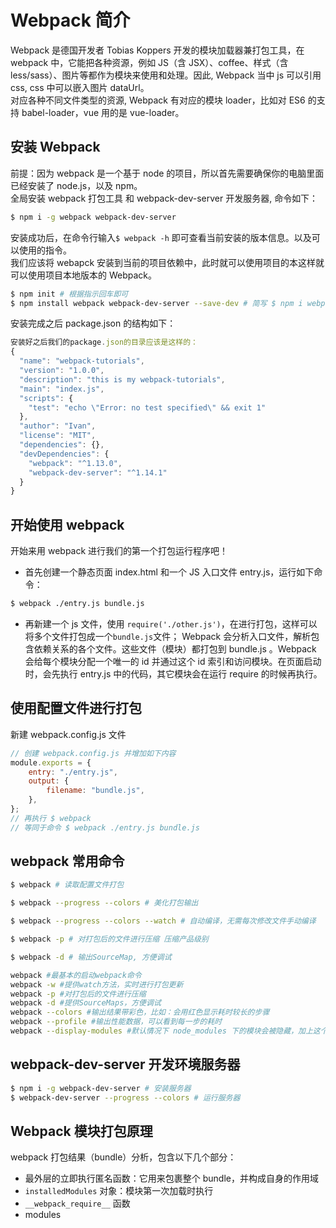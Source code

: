 # Webpack 简介

Webpack 是德国开发者 Tobias Koppers 开发的模块加载器兼打包工具，在 webpack 中，它能把各种资源，例如 JS（含 JSX）、coffee、样式（含 less/sass）、图片等都作为模块来使用和处理。因此, Webpack 当中 js 可以引用 css, css 中可以嵌入图片 dataUrl。  
对应各种不同文件类型的资源, Webpack 有对应的模块 loader，比如对 ES6 的支持 babel-loader，vue 用的是 vue-loader。

## 安装 Webpack

前提：因为 webpack 是一个基于 node 的项目，所以首先需要确保你的电脑里面已经安装了 node.js，以及 npm。  
全局安装 webpack 打包工具 和 webpack-dev-server 开发服务器, 命令如下：

```bash
$ npm i -g webpack webpack-dev-server
```

安装成功后，在命令行输入`$ webpack -h` 即可查看当前安装的版本信息。以及可以使用的指令。  
我们应该将 webapck 安装到当前的项目依赖中，此时就可以使用项目的本这样就可以使用项目本地版本的 Webpack。

```sh
$ npm init # 根据指示回车即可
$ npm install webpack webpack-dev-server --save-dev # 简写 $ npm i webpack webpack-dev-server -D
```

安装完成之后 package.json 的结构如下：

```javascript
安装好之后我们的package.json的目录应该是这样的：
{
  "name": "webpack-tutorials",
  "version": "1.0.0",
  "description": "this is my webpack-tutorials",
  "main": "index.js",
  "scripts": {
    "test": "echo \"Error: no test specified\" && exit 1"
  },
  "author": "Ivan",
  "license": "MIT",
  "dependencies": {},
  "devDependencies": {
    "webpack": "^1.13.0",
    "webpack-dev-server": "^1.14.1"
  }
}
```

## 开始使用 webpack

开始来用 webpack 进行我们的第一个打包运行程序吧！

-   首先创建一个静态页面 index.html 和一个 JS 入口文件 entry.js，运行如下命令：

```bash
$ webpack ./entry.js bundle.js
```

-   再新建一个 js 文件，使用 `require('./other.js')`，在进行打包，这样可以将多个文件打包成一个`bundle.js`文件；
    Webpack 会分析入口文件，解析包含依赖关系的各个文件。这些文件（模块）都打包到 bundle.js 。Webpack 会给每个模块分配一个唯一的 id 并通过这个 id 索引和访问模块。在页面启动时，会先执行 entry.js 中的代码，其它模块会在运行 require 的时候再执行。

## 使用配置文件进行打包

新建 webpack.config.js 文件

```javascript
// 创建 webpack.config.js 并增加如下内容
module.exports = {
    entry: "./entry.js",
    output: {
        filename: "bundle.js",
    },
};
// 再执行 $ webpack
// 等同于命令 $ webpack ./entry.js bundle.js
```

## webpack 常用命令

```bash
$ webpack # 读取配置文件打包

$ webpack --progress --colors # 美化打包输出

$ webpack --progress --colors --watch # 自动编译，无需每次修改文件手动编译

$ webpack -p # 对打包后的文件进行压缩 压缩产品级别

$ webpack -d # 输出SourceMap, 方便调试

webpack #最基本的启动webpack命令
webpack -w #提供watch方法，实时进行打包更新
webpack -p #对打包后的文件进行压缩
webpack -d #提供SourceMaps，方便调试
webpack --colors #输出结果带彩色，比如：会用红色显示耗时较长的步骤
webpack --profile #输出性能数据，可以看到每一步的耗时
webpack --display-modules #默认情况下 node_modules 下的模块会被隐藏，加上这个参数可以显示这些被隐藏的模块
```

## webpack-dev-server 开发环境服务器

```bash
$ npm i -g webpack-dev-server # 安装服务器
$ webpack-dev-server --progress --colors # 运行服务器
```

## Webpack 模块打包原理

webpack 打包结果（bundle）分析，包含以下几个部分：

- 最外层的立即执行匿名函数：它用来包裹整个 bundle，并构成自身的作用域
- `installedModules` 对象：模块第一次加载时执行
- `__webpack_require__` 函数
- modules 
